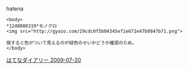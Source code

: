
hatena

```
<body>
*1248080319*モノクロ
<img src="http://gyazo.com/29cdc0f5b04345ef1e671e47b0847b71.png">

揺すると色がついて見えるのが緑色のせいかどうか確認のため。
</body>
```


[はてなダイアリー 2009-07-20](https://nishiohirokazu.hatenadiary.org/archive/2009/07/20)
